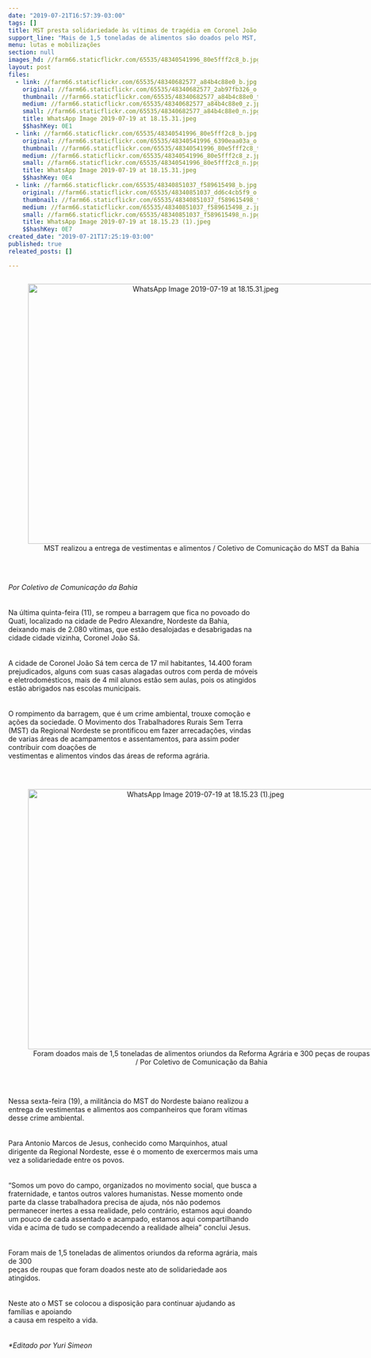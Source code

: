 ```yaml
---
date: "2019-07-21T16:57:39-03:00"
tags: []
title: MST presta solidariedade às vítimas de tragédia em Coronel João Sá (BA)
support_line: "Mais de 1,5 toneladas de alimentos são doados pelo MST, aos atingidos por barragens\nno Nordeste da Bahia."
menu: lutas e mobilizações
section: null
images_hd: //farm66.staticflickr.com/65535/48340541996_80e5fff2c8_b.jpg
layout: post
files:
  - link: //farm66.staticflickr.com/65535/48340682577_a84b4c88e0_b.jpg
    original: //farm66.staticflickr.com/65535/48340682577_2ab97fb326_o.jpg
    thumbnail: //farm66.staticflickr.com/65535/48340682577_a84b4c88e0_t.jpg
    medium: //farm66.staticflickr.com/65535/48340682577_a84b4c88e0_z.jpg
    small: //farm66.staticflickr.com/65535/48340682577_a84b4c88e0_n.jpg
    title: WhatsApp Image 2019-07-19 at 18.15.31.jpeg
    $$hashKey: 0E1
  - link: //farm66.staticflickr.com/65535/48340541996_80e5fff2c8_b.jpg
    original: //farm66.staticflickr.com/65535/48340541996_6390eaa03a_o.jpg
    thumbnail: //farm66.staticflickr.com/65535/48340541996_80e5fff2c8_t.jpg
    medium: //farm66.staticflickr.com/65535/48340541996_80e5fff2c8_z.jpg
    small: //farm66.staticflickr.com/65535/48340541996_80e5fff2c8_n.jpg
    title: WhatsApp Image 2019-07-19 at 18.15.31.jpeg
    $$hashKey: 0E4
  - link: //farm66.staticflickr.com/65535/48340851037_f589615498_b.jpg
    original: //farm66.staticflickr.com/65535/48340851037_dd6c4cb5f9_o.jpg
    thumbnail: //farm66.staticflickr.com/65535/48340851037_f589615498_t.jpg
    medium: //farm66.staticflickr.com/65535/48340851037_f589615498_z.jpg
    small: //farm66.staticflickr.com/65535/48340851037_f589615498_n.jpg
    title: WhatsApp Image 2019-07-19 at 18.15.23 (1).jpeg
    $$hashKey: 0E7
created_date: "2019-07-21T17:25:19-03:00"
published: true
releated_posts: []

---
```

<div style="text-align:center">
<figure class="image" style="display:inline-block"><img alt="WhatsApp Image 2019-07-19 at 18.15.31.jpeg" height="525" src="//farm66.staticflickr.com/65535/48340541996_80e5fff2c8_b.jpg" width="700" />
<figcaption>MST realizou a entrega de vestimentas e alimentos /&nbsp;Coletivo de Comunica&ccedil;&atilde;o do MST da Bahia</figcaption>
</figure>
</div>

<p><br />
<br />
<em>Por Coletivo de Comunica&ccedil;&atilde;o da Bahia</em><br />
<br />
<br />
Na &uacute;ltima quinta-feira (11), se rompeu&nbsp;a barragem que fica no povoado do Quati, localizado na cidade de Pedro Alexandre,&nbsp;Nordeste da Bahia, deixando mais de 2.080 v&iacute;timas, que est&atilde;o desalojadas e desabrigadas na cidade cidade&nbsp;vizinha, Coronel Jo&atilde;o S&aacute;.<br />
<br />
<br />
A cidade de Coronel Jo&atilde;o S&aacute; tem cerca de 17 mil habitantes, 14.400 foram prejudicados, alguns com suas casas alagadas outros com perda de m&oacute;veis e eletrodom&eacute;sticos, mais de 4 mil alunos est&atilde;o sem aulas, pois os atingidos est&atilde;o abrigados nas escolas municipais.<br />
<br />
<br />
O rompimento da barragem, que &eacute; um crime ambiental, trouxe como&ccedil;&atilde;o e a&ccedil;&otilde;es da sociedade. O Movimento dos Trabalhadores Rurais Sem Terra (MST) da Regional Nordeste se prontificou em fazer arrecada&ccedil;&otilde;es, vindas de varias &aacute;reas de acampamentos e assentamentos, para assim poder contribuir com doa&ccedil;&otilde;es de<br />
vestimentas e alimentos vindos das &aacute;reas de reforma agr&aacute;ria.</p>

<p>&nbsp;</p>

<div style="text-align:center">
<figure class="image" style="display:inline-block"><img alt="WhatsApp Image 2019-07-19 at 18.15.23 (1).jpeg" height="525" src="//farm66.staticflickr.com/65535/48340851037_f589615498_b.jpg" width="700" />
<figcaption>Foram doados mais de 1,5 toneladas de alimentos oriundos da Reforma Agr&aacute;ria e 300 pe&ccedil;as de roupas /&nbsp;Por Coletivo de Comunica&ccedil;&atilde;o da Bahia</figcaption>
</figure>
</div>

<p><br />
<br />
Nessa sexta-feira (19), a milit&acirc;ncia do MST do Nordeste baiano realizou a entrega de vestimentas e alimentos aos companheiros que foram vitimas desse crime ambiental.<br />
<br />
<br />
Para Antonio Marcos de Jesus, conhecido como Marquinhos, atual dirigente da Regional Nordeste, esse &eacute; o momento de exercermos mais uma vez a solidariedade entre os povos.<br />
<br />
<br />
&ldquo;Somos um povo do campo, organizados no movimento social, que busca a fraternidade, e tantos outros valores humanistas. Nesse momento onde parte da classe trabalhadora precisa de ajuda, n&oacute;s n&atilde;o podemos permanecer inertes a essa realidade, pelo contr&aacute;rio, estamos aqui doando um pouco de cada assentado e acampado, estamos aqui compartilhando vida&nbsp;e acima de tudo se compadecendo a realidade alheia&rdquo; conclui Jesus.<br />
<br />
<br />
Foram mais de 1,5 toneladas de alimentos oriundos da reforma agr&aacute;ria, mais de 300<br />
pe&ccedil;as de roupas que foram doados neste ato de solidariedade aos atingidos.<br />
<br />
<br />
Neste ato o MST se colocou&nbsp;a disposi&ccedil;&atilde;o para continuar ajudando as fam&iacute;lias e apoiando<br />
a causa em respeito a vida.<br />
<br />
<br />
<em>*Editado por Yuri Simeon</em></p>
